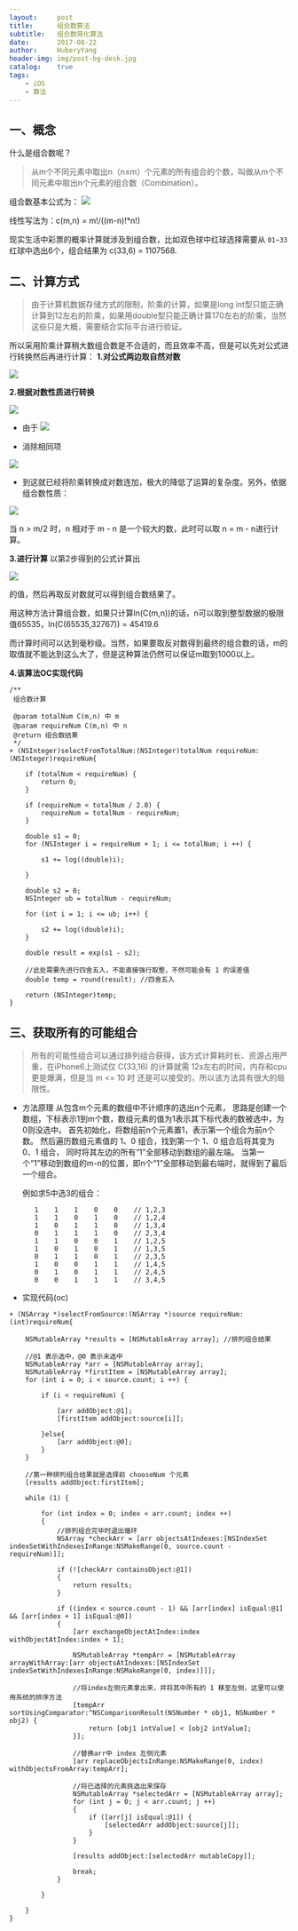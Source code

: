 ```yaml
--- 
layout:     post                      
title:      组合数算法
subtitle:   组合数简化算法
date:       2017-08-22                  
author:     HuberyYang                
header-img: img/post-bg-desk.jpg  
catalog:    true                     
tags:                             
    - iOS
    - 算法 
---
```


## **一、概念**

什么是组合数呢？

> 从m个不同元素中取出n（n≤m）个元素的所有组合的个数，叫做从m个不同元素中取出n个元素的组合数（Combination）。

组合数基本公式为：
![](http://upload-images.jianshu.io/upload_images/2475558-a2c5ba01a847e519.png?imageMogr2/auto-orient/strip%7CimageView2/2/w/1240)

线性写法为：c(m,n) = m!/((m-n)!*n!)

现实生活中彩票的概率计算就涉及到组合数，比如双色球中红球选择需要从 `01~33` 红球中选出6个，组合结果为 c(33,6) = 1107568.

## **二、计算方式**

> 由于计算机数据存储方式的限制，阶乘的计算，如果是long int型只能正确计算到12左右的阶乘，如果用double型只能正确计算170左右的阶乘，当然这些只是大概，需要结合实际平台进行验证。

所以采用阶乘计算稍大数组合数是不合适的，而且效率不高，但是可以先对公式进行转换然后再进行计算：
**1.对公式两边取自然对数**

![](http://upload-images.jianshu.io/upload_images/2475558-a800e7d9bea07740.png?imageMogr2/auto-orient/strip%7CimageView2/2/w/1240)

**2.根据对数性质进行转换**

![](http://upload-images.jianshu.io/upload_images/2475558-576a246a59455baa.png?imageMogr2/auto-orient/strip%7CimageView2/2/w/1240)

*   由于
![](http://upload-images.jianshu.io/upload_images/2475558-14dada8828552c4c.png?imageMogr2/auto-orient/strip%7CimageView2/2/w/1240)

*   消除相同项

![](http://upload-images.jianshu.io/upload_images/2475558-cd4aabbfde8e8344.png?imageMogr2/auto-orient/strip%7CimageView2/2/w/1240)

*   到这就已经将阶乘转换成对数连加，极大的降低了运算的复杂度。另外，依据组合数性质：

![](http://upload-images.jianshu.io/upload_images/2475558-5cf3a8040bf13892.png?imageMogr2/auto-orient/strip%7CimageView2/2/w/1240)

当 n > m/2 时，n 相对于 m - n 是一个较大的数，此时可以取 n = m - n进行计算。

**3.进行计算**
以第2步得到的公式计算出

![](http://upload-images.jianshu.io/upload_images/2475558-b30e33e52cf70ad7.png?imageMogr2/auto-orient/strip%7CimageView2/2/w/1240)

的值，然后再取反对数就可以得到组合数结果了。

用这种方法计算组合数，如果只计算ln(C(m,n))的话，n可以取到整型数据的极限值65535，ln(C(65535,32767)) = 45419.6

而计算时间可以达到毫秒级。当然，如果要取反对数得到最终的组合数的话，m的取值就不能达到这么大了，但是这种算法仍然可以保证m取到1000以上。

**4.该算法OC实现代码**

```
/**
 组合数计算

 @param totalNum C(m,n) 中 m
 @param requireNum C(m,n) 中 n
 @return 组合数结果
 */
+ (NSInteger)selectFromTotalNum:(NSInteger)totalNum requireNum:(NSInteger)requireNum{

    if (totalNum < requireNum) {
        return 0;
    }

    if (requireNum < totalNum / 2.0) {
        requireNum = totalNum - requireNum;
    }

    double s1 = 0;
    for (NSInteger i = requireNum + 1; i <= totalNum; i ++) {

        s1 += log((double)i);

    }

    double s2 = 0;
    NSInteger ub = totalNum - requireNum;

    for (int i = 1; i <= ub; i++) {

        s2 += log((double)i);
    }

    double result = exp(s1 - s2);

    //此处需要先进行四舍五入，不能直接强行取整，不然可能会有 1 的误差值
    double temp = round(result); //四舍五入

    return (NSInteger)temp;
}
```

## **三、获取所有的可能组合**

> 所有的可能性组合可以通过排列组合获得，该方式计算耗时长、资源占用严重，在iPhone6上测试仅 C(33,16) 的计算就需 12s左右的时间，内存和cpu更是爆满，但是当 m <= 10 时 还是可以接受的，所以该方法具有很大的局限性。

*   方法原理
    从包含m个元素的数组中不计顺序的选出n个元素，
    思路是创建一个数组，下标表示1到m个数，数组元素的值为1表示其下标代表的数被选中，为0则没选中。
    首先初始化，将数组前n个元素置1，表示第一个组合为前n个数。
    然后遍历数组元素值的 1、0 组合，找到第一个 1、0 组合后将其变为 0、1 组合，
    同时将其左边的所有“1”全部移动到数组的最左端。
    当第一个“1”移动到数组的m-n的位置，即n个“1”全部移动到最右端时，就得到了最后一个组合。

    例如求5中选3的组合：

    ```
       1    1    1    0    0    // 1,2,3  
       1    1    0    1    0    // 1,2,4 
       1    0    1    1    0    // 1,3,4 
       0    1    1    1    0    // 2,3,4  
       1    1    0    0    1    // 1,2,5    
       1    0    1    0    1    // 1,3,5     
       0    1    1    0    1    // 2,3,5    
       1    0    0    1    1    // 1,4,5     
       0    1    0    1    1    // 2,4,5     
       0    0    1    1    1    // 3,4,5 
    ```

*   实现代码(oc)

```
+ (NSArray *)selectFromSource:(NSArray *)source requireNum:(int)requireNum{

    NSMutableArray *results = [NSMutableArray array]; //排列组合结果

    //@1 表示选中，@0 表示未选中
    NSMutableArray *arr = [NSMutableArray array];
    NSMutableArray *firstItem = [NSMutableArray array];
    for (int i = 0; i < source.count; i ++) {

        if (i < requireNum) {

            [arr addObject:@1];
            [firstItem addObject:source[i]];

        }else{
            [arr addObject:@0];
        }
    }

    //第一种排列组合结果就是选择前 chooseNum 个元素
    [results addObject:firstItem];

    while (1) {

        for (int index = 0; index < arr.count; index ++)
        {
            //排列组合完毕时退出循环
            NSArray *checkArr = [arr objectsAtIndexes:[NSIndexSet indexSetWithIndexesInRange:NSMakeRange(0, source.count - requireNum)]];

            if (![checkArr containsObject:@1])
            {
                return results;
            }

            if ((index < source.count - 1) && [arr[index] isEqual:@1] && [arr[index + 1] isEqual:@0])
            {
                [arr exchangeObjectAtIndex:index withObjectAtIndex:index + 1];

                NSMutableArray *tempArr = [NSMutableArray arrayWithArray:[arr objectsAtIndexes:[NSIndexSet indexSetWithIndexesInRange:NSMakeRange(0, index)]]];

                //将index左侧元素拿出来，并将其中所有的 1 移至左侧，这里可以使用系统的排序方法
                [tempArr sortUsingComparator:^NSComparisonResult(NSNumber * obj1, NSNumber * obj2) {
                    return [obj1 intValue] < [obj2 intValue];
                }];

                //替换arr中 index 左侧元素
                [arr replaceObjectsInRange:NSMakeRange(0, index) withObjectsFromArray:tempArr];

                //将已选择的元素挑选出来保存
                NSMutableArray *selectedArr = [NSMutableArray array];
                for (int j = 0; j < arr.count; j ++)
                {
                    if ([arr[j] isEqual:@1]) {
                        [selectedArr addObject:source[j]];
                    }
                }

                [results addObject:[selectedArr mutableCopy]];

                break;
            }

        }

    }
}
```
